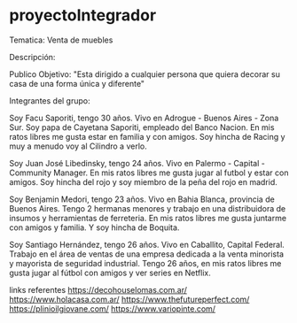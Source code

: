 # proyectoIntegrador

Tematica: Venta de muebles 

Descripción: 

Publico Objetivo: "Esta dirigido a cualquier persona que quiera decorar su casa de una forma única y diferente" 

Integrantes del grupo:

Soy Facu Saporiti, tengo 30 años. Vivo en Adrogue - Buenos Aires - Zona Sur. Soy papa de Cayetana Saporiti, empleado del Banco Nacion. En mis ratos libres me gusta estar en familia y con amigos. Soy hincha de Racing y muy a menudo voy al Cilindro a verlo.

Soy Juan José Libedinsky, tengo 24 años. Vivo en Palermo - Capital - Community Manager. En mis ratos libres me gusta jugar al futbol y estar con amigos. Soy hincha del rojo y soy miembro de la peña del rojo en madrid.

Soy Benjamin Medori, tengo 23 años. Vivo en Bahia Blanca, provincia de Buenos Aires. Tengo 2 hermanas menores y trabajo en una distribuidora de insumos y herramientas de ferreteria. En mis ratos libres me gusta juntarme con amigos y familia. Y soy hincha de Boquita.

Soy Santiago Hernández, tengo 26 años. Vivo en Caballito, Capital Federal. Trabajo en el área de ventas de una empresa dedicada a la venta minorista y mayorista de seguridad industrial. Tengo 26 años, en mis ratos libres me gusta jugar al fútbol con amigos y ver series en Netflix.

links referentes 
https://decohouselomas.com.ar/ https://www.holacasa.com.ar/  https://www.thefutureperfect.com/ https://plinioilgiovane.com/ https://www.variopinte.com/
